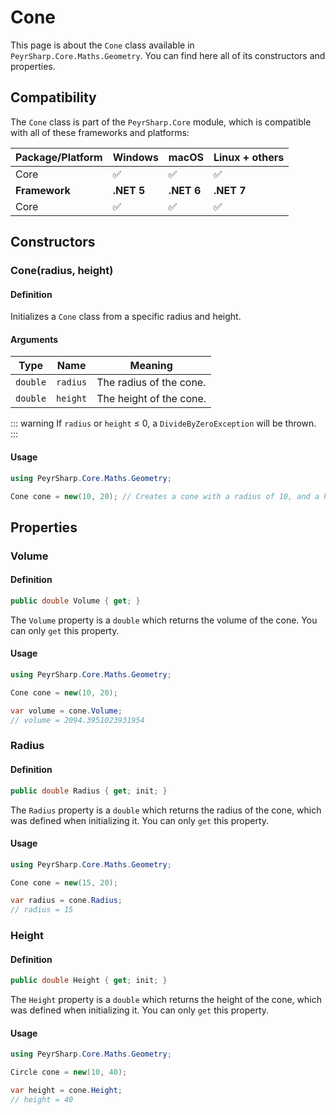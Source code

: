 # Cone
This page is about the `Cone` class available in `PeyrSharp.Core.Maths.Geometry`.
You can find here all of its constructors and properties.

## Compatibility

The `Cone` class is part of the `PeyrSharp.Core` module, which is compatible with all of these frameworks and platforms:

| Package/Platform 	| Windows 	| macOS 	| Linux + others 	|
|------------------	|---------	|-------	|----------------	|
| Core            	| ✅       	| ✅     	| ✅              	|
| **Framework**         | **.NET 5** | **.NET 6**  | **.NET 7** |
| Core            	| ✅       	| ✅     	| ✅              	|

## Constructors
### Cone(radius, height)
#### Definition
Initializes a `Cone` class from a specific radius and height.

#### Arguments

| Type     	| Name     	| Meaning                 	|
|----------	|----------	|-------------------------	|
| `double` 	| `radius` 	| The radius of the cone. 	|
| `double` 	| `height` 	| The height of the cone. 	|

::: warning
If `radius` or `height` ≤ 0, a `DivideByZeroException` will be thrown.
:::

#### Usage

~~~ c#
using PeyrSharp.Core.Maths.Geometry;

Cone cone = new(10, 20); // Creates a cone with a radius of 10, and a height of 10
~~~
## Properties
### Volume
#### Definition
~~~ c#
public double Volume { get; }
~~~

The `Volume` property is a `double` which returns the volume of the cone. You can only `get` this property.

#### Usage

~~~ c#
using PeyrSharp.Core.Maths.Geometry;

Cone cone = new(10, 20);

var volume = cone.Volume;
// volume = 2094.3951023931954
~~~

### Radius
#### Definition
~~~ c#
public double Radius { get; init; }
~~~

The `Radius` property is a `double` which returns the radius of the cone, which was defined when initializing it. You can only `get` this property.

#### Usage

~~~ c#
using PeyrSharp.Core.Maths.Geometry;

Cone cone = new(15, 20);

var radius = cone.Radius;
// radius = 15
~~~

### Height
#### Definition
~~~ c#
public double Height { get; init; }
~~~

The `Height` property is a `double` which returns the height of the cone, which was defined when initializing it. You can only `get` this property.

#### Usage

~~~ c#
using PeyrSharp.Core.Maths.Geometry;

Circle cone = new(10, 40);

var height = cone.Height;
// height = 40
~~~